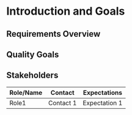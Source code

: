 
# Introduction and Goals

## Requirements Overview

## Quality Goals

## Stakeholders

| Role/Name     | Contact     | Expectations   |
| ------------- |-------------| -----|
| Role1   | Contact 1 | Expectation 1 |